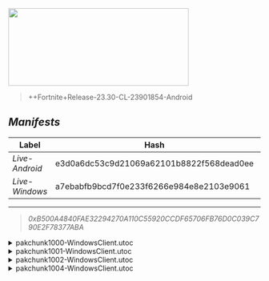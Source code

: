 <div style="pointer-events: none">
  <img style="pointer-events: none" src="https://raw.githubusercontent.com/Tectors/Archive/master/.github/source/dependents/gen.24.01.svg" width="360" height="155">
<div>

 >  
  
  > ++Fortnite+Release-23.30-CL-23901854-Android

## *Manifests*
| Label | Hash | Route |
| - | - | - |
| *Live-Android* | e3d0a6dc53c9d21069a62101b8822f568dead0ee | [THQ10o-nEFRlJd7IVE-lovIXhHUXuw](https://github.com/Tectors/Archive/blob/master/manifests/THQ10o-nEFRlJd7IVE-lovIXhHUXuw.manifest) |
| *Live-Windows* | a7ebabfb9bcd7f0e233f6266e984e8e2103e9061 | [yJzmpr7dX8g0Q2t7vEyYqNfGYXezfg](https://github.com/Tectors/Archive/blob/master/manifests/yJzmpr7dX8g0Q2t7vEyYqNfGYXezfg.manifest) |

---

> *0xB500A4840FAE32294270A110C55920CCDF65706FB76D0C039C790E2F78377ABA*

<details>
  <summary>pakchunk1000-WindowsClient.utoc</summary>

 > 
    0xB56CF12B02840F323446C4069761AF395A99C313923A265A0909322B5844FA50

  <img src="https://raw.githubusercontent.com/Tectors/Archive/master/.github/source/dependents/referred/Spray_Inspire_Tournament.svg" width="100"> <img src="https://raw.githubusercontent.com/Tectors/Archive/master/.github/source/dependents/referred/Spray_Inspire_Quest.svg" width="100"> <img src="https://raw.githubusercontent.com/Tectors/Archive/master/.github/source/dependents/referred/Pickaxe_InspireSpell.svg" width="100"> <img src="https://raw.githubusercontent.com/Tectors/Archive/master/.github/source/dependents/referred/EID_InspireSpell.svg" width="100"> <img src="https://raw.githubusercontent.com/Tectors/Archive/master/.github/source/dependents/referred/Character_InspireSpell.svg" width="100"> <img src="https://raw.githubusercontent.com/Tectors/Archive/master/.github/source/dependents/referred/Backpack_Inspire.svg" width="100"> 
</details>

<details>
  <summary>pakchunk1001-WindowsClient.utoc</summary>

 > 
    0x9E3B0E3DCB3A944142AEE87F6237C74DD72850946D221DA19F31F07640184050

  <img src="https://raw.githubusercontent.com/Tectors/Archive/master/.github/source/dependents/referred/EID_Viral.svg" width="100"> 
</details>

<details>
  <summary>pakchunk1002-WindowsClient.utoc</summary>

 > 
    0x2D0330816C2CA12A86C986C1A2E61A31A37C359DFC572E6BDD3A9AECA03BD684

  <img src="https://raw.githubusercontent.com/Tectors/Archive/master/.github/source/dependents/referred/Pickaxe_FallValleyCharge.svg" width="100"> <img src="https://raw.githubusercontent.com/Tectors/Archive/master/.github/source/dependents/referred/Pickaxe_FallValleyBlink.svg" width="100"> <img src="https://raw.githubusercontent.com/Tectors/Archive/master/.github/source/dependents/referred/Character_FallValleyCharge.svg" width="100"> <img src="https://raw.githubusercontent.com/Tectors/Archive/master/.github/source/dependents/referred/Character_FallValleyBlink.svg" width="100"> <img src="https://raw.githubusercontent.com/Tectors/Archive/master/.github/source/dependents/referred/Backpack_FallValleyCharge.svg" width="100"> <img src="https://raw.githubusercontent.com/Tectors/Archive/master/.github/source/dependents/referred/Backpack_FallValleyBlink.svg" width="100"> 
</details>

<details>
  <summary>pakchunk1004-WindowsClient.utoc</summary>

 > 
    0x2B144F6D7A83DF2B702CB6D931B6669FE1BE823C0E5258E0FFB1CF8E3F313F4A

  <img src="https://raw.githubusercontent.com/Tectors/Archive/master/.github/source/dependents/referred/Spray_OceanBreeze.svg" width="100"> <img src="https://raw.githubusercontent.com/Tectors/Archive/master/.github/source/dependents/referred/Pickaxe_OceanBreeze.svg" width="100"> <img src="https://raw.githubusercontent.com/Tectors/Archive/master/.github/source/dependents/referred/Emoji_S23_OceanBreeze_Smile.svg" width="100"> <img src="https://raw.githubusercontent.com/Tectors/Archive/master/.github/source/dependents/referred/Emoji_S23_OceanBreeze_Hello.svg" width="100"> <img src="https://raw.githubusercontent.com/Tectors/Archive/master/.github/source/dependents/referred/EID_OceanBreeze.svg" width="100"> <img src="https://raw.githubusercontent.com/Tectors/Archive/master/.github/source/dependents/referred/Character_OceanBreeze.svg" width="100"> <img src="https://raw.githubusercontent.com/Tectors/Archive/master/.github/source/dependents/referred/Backpack_OceanBreeze.svg" width="100"> 
</details>


